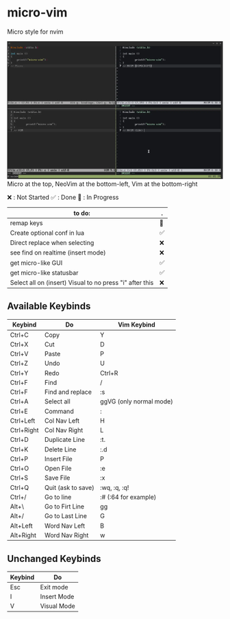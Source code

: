 # micro-vim
Micro style for nvim

![micro-vim](picture.webp)
Micro at the top, NeoVim at the bottom-left, Vim at the bottom-right

❌ : Not Started
✅ : Done
🔄 : In Progress

to do:                 | . |
---------------------- | --|
 remap keys            | 🔄|
 Create optional conf in lua   | ✅|
 Direct replace when selecting | ❌|
 see find on realtime (insert mode) | ❌|
 get micro-like GUI    | ✅ |
 get micro-like statusbar | ✅ |
 Select all on (insert) Visual to no press "i" after this| ❌|

 
## Available Keybinds

Keybind| Do           | Vim Keybind|
-------| ------------ | -   |
Ctrl+C | Copy         | Y   |
Ctrl+X | Cut          | D   |
Ctrl+V | Paste        | P   |
Ctrl+Z | Undo         | U   |
Ctrl+Y | Redo         | Ctrl+R  |
Ctrl+F | Find         | /   |
Ctrl+F | Find and replace | :s  |
Ctrl+A | Select all   | ggVG (only normal mode)  |
Ctrl+E | Command      | :   |
Ctrl+Left | Col Nav Left | H   |
Ctrl+Right | Col Nav Right | L   |
Ctrl+D | Duplicate Line | :t.|
Ctrl+K | Delete Line  | :.d |
Ctrl+P | Insert File  | P   |
Ctrl+O | Open File    | :e  |
Ctrl+S | Save File    | :x  |
Ctrl+Q | Quit (ask to save)| :wq, :q, :q! |
Ctrl+/ | Go to line   | :# (:64 for example) |
Alt+\  | Go to Firt Line | gg |
Alt+/  | Go to Last Line | G |
Alt+Left | Word Nav Left | B |
Alt+Right | Word Nav Right | w |

## Unchanged Keybinds

Keybind| Do           |
-------| ------------ |
Esc    | Exit mode    |
I      | Insert Mode  |
V      | Visual Mode  |








